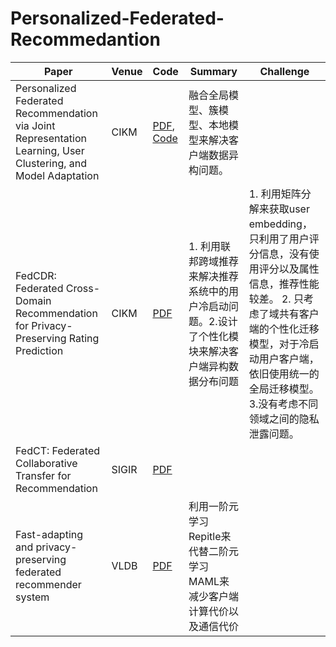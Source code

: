 # Personalized-Federated-Recommedantion
| Paper | Venue | Code | Summary | Challenge |
|-------|-------|------|---------|-----------|
| Personalized Federated Recommendation via Joint Representation Learning, User Clustering, and Model Adaptation | CIKM | [PDF](https://dl.acm.org/doi/abs/10.1145/3511808.3557668), [Code](https://github.com/sichunluo/PerFedRec)| 融合全局模型、簇模型、本地模型来解决客户端数据异构问题。|
| FedCDR: Federated Cross-Domain Recommendation for Privacy-Preserving Rating Prediction | CIKM | [PDF](https://dl.acm.org/doi/10.1145/3511808.3557320)| 1. 利用联邦跨域推荐来解决推荐系统中的用户冷启动问题。2.设计了个性化模块来解决客户端异构数据分布问题| 1. 利用矩阵分解来获取user embedding，只利用了用户评分信息，没有使用评分以及属性信息，推荐性能较差。 2. 只考虑了域共有客户端的个性化迁移模型，对于冷启动用户客户端，依旧使用统一的全局迁移模型。 3.没有考虑不同领域之间的隐私泄露问题。
| FedCT: Federated Collaborative Transfer for Recommendation | SIGIR | [PDF](https://dl.acm.org/doi/abs/10.1145/3404835.3462825) | |
| Fast-adapting and privacy-preserving federated recommender system | VLDB | [PDF](https://link.springer.com/article/10.1007/s00778-021-00700-6) | 利用一阶元学习Repitle来代替二阶元学习MAML来减少客户端计算代价以及通信代价 |
